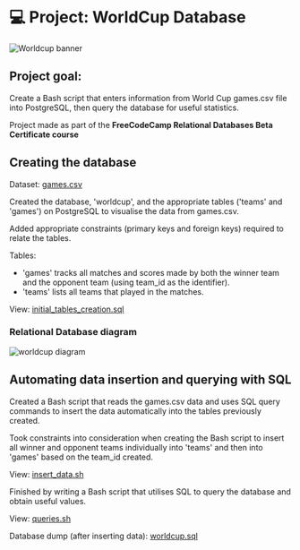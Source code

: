 # 💻 Project: WorldCup Database 

![Worldcup banner](https://user-images.githubusercontent.com/88495091/209214406-b8edaa34-cc50-4e5b-b5f6-1312d845f3a4.png)


## Project goal: 
Create a Bash script that enters information from World Cup games.csv file into PostgreSQL, then query the database for useful statistics.

Project made as part of the <b> FreeCodeCamp Relational Databases Beta Certificate course </b>


## Creating the database

Dataset:  <a href="https://github.com/CheilaDaSilva/world-cup-database-project/blob/main/games.csv"> games.csv </a>

Created the database, 'worldcup', and the appropriate tables ('teams' and 'games') on PostgreSQL to visualise the data from games.csv.

Added appropriate constraints (primary keys and foreign keys) required to relate the tables.

Tables:
- 'games' tracks all matches and scores made by both the winner team and the opponent team (using team_id as the identifier).
- 'teams' lists all teams that played in the matches.

View: <a href="https://github.com/CheilaDaSilva/world-cup-database-project/blob/main/initial%20tables%20creation.sql"> initial_tables_creation.sql
  </a>

### Relational Database diagram
![worldcup diagram](https://user-images.githubusercontent.com/88495091/209214872-dd4c465a-c8db-48b6-87fd-92f73b932ebc.PNG)

## Automating data insertion and querying with SQL
Created a Bash script that reads the games.csv data and uses SQL query commands to insert the data automatically into the tables previously created.

Took constraints into consideration when creating the Bash script to insert all winner and opponent teams individually into 'teams' and then into 'games' based on the team_id created.

View: <a href="https://github.com/CheilaDaSilva/world-cup-database-project/blob/main/insert_data.sh"> insert_data.sh
  </a>
  
Finished by writing a Bash script that utilises SQL to query the database and obtain useful values.

View: <a href="https://github.com/CheilaDaSilva/world-cup-database-project/blob/main/queries.sh"> queries.sh
  </a>

Database dump (after inserting data): <a href="https://github.com/CheilaDaSilva/world-cup-database-project/blob/main/worldcup.sql"> worldcup.sql </a>

